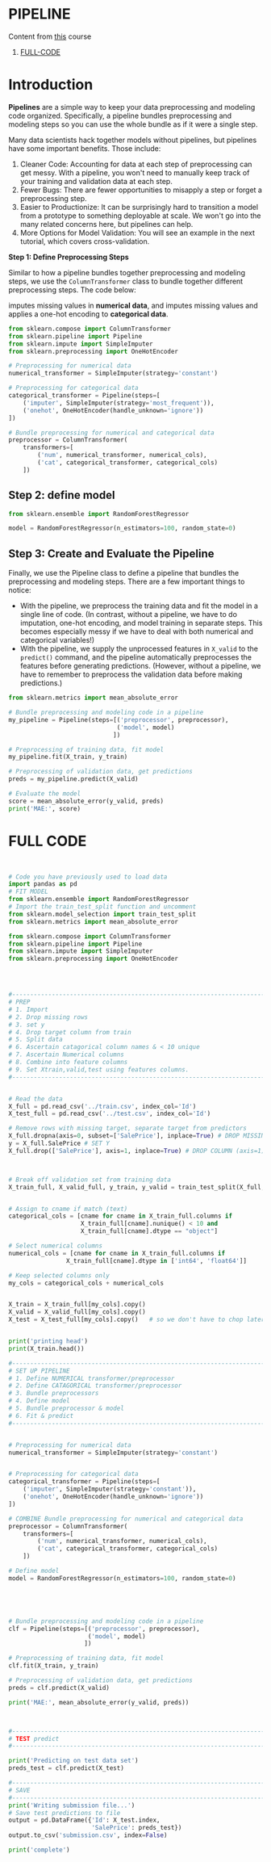 # PIPELINE

Content from [this](https://www.kaggle.com/alexisbcook/pipelines) course 

1. [FULL-CODE](#FULL-CODE)  

# Introduction

**Pipelines** are a simple way to keep your data preprocessing and modeling code organized. Specifically, a pipeline bundles preprocessing and modeling steps so you can use the whole bundle as if it were a single step.

Many data scientists hack together models without pipelines, but pipelines have some important benefits. Those include:

1. Cleaner Code: Accounting for data at each step of preprocessing can get messy. With a pipeline, you won't need to manually keep track of your training and validation data at each step.
2. Fewer Bugs: There are fewer opportunities to misapply a step or forget a preprocessing step.
3. Easier to Productionize: It can be surprisingly hard to transition a model from a prototype to something deployable at scale. We won't go into the many related concerns here, but pipelines can help.
4. More Options for Model Validation: You will see an example in the next tutorial, which covers cross-validation.



**Step 1: Define Preprocessing Steps**

Similar to how a pipeline bundles together preprocessing and modeling steps, we use the `ColumnTransformer` class to bundle together different preprocessing steps. The code below:

imputes missing values in **numerical data**, and
imputes missing values and applies a one-hot encoding to **categorical data**.

```python
from sklearn.compose import ColumnTransformer
from sklearn.pipeline import Pipeline
from sklearn.impute import SimpleImputer
from sklearn.preprocessing import OneHotEncoder

# Preprocessing for numerical data
numerical_transformer = SimpleImputer(strategy='constant')

# Preprocessing for categorical data
categorical_transformer = Pipeline(steps=[
    ('imputer', SimpleImputer(strategy='most_frequent')),
    ('onehot', OneHotEncoder(handle_unknown='ignore'))
])

# Bundle preprocessing for numerical and categorical data
preprocessor = ColumnTransformer(
    transformers=[
        ('num', numerical_transformer, numerical_cols),
        ('cat', categorical_transformer, categorical_cols)
    ])
```

## Step 2: define model 

```python
from sklearn.ensemble import RandomForestRegressor

model = RandomForestRegressor(n_estimators=100, random_state=0)
```

## Step 3: Create and Evaluate the Pipeline

Finally, we use the Pipeline class to define a pipeline that bundles the preprocessing and modeling steps. There are a few important things to notice:

- With the pipeline, we preprocess the training data and fit the model in a single line of code. (In contrast, without a pipeline, we have to do imputation, one-hot encoding, and model training in separate steps. This becomes especially messy if we have to deal with both numerical and categorical variables!)  
- With the pipeline, we supply the unprocessed features in `X_valid` to the `predict()` command, and the pipeline automatically preprocesses the features before generating predictions. (However, without a pipeline, we have to remember to preprocess the validation data before making predictions.)

```python
from sklearn.metrics import mean_absolute_error

# Bundle preprocessing and modeling code in a pipeline
my_pipeline = Pipeline(steps=[('preprocessor', preprocessor),
                              ('model', model)
                             ])

# Preprocessing of training data, fit model 
my_pipeline.fit(X_train, y_train)

# Preprocessing of validation data, get predictions
preds = my_pipeline.predict(X_valid)

# Evaluate the model
score = mean_absolute_error(y_valid, preds)
print('MAE:', score)
```


# FULL CODE

```python


# Code you have previously used to load data
import pandas as pd
# FIT MODEL
from sklearn.ensemble import RandomForestRegressor
# Import the train_test_split function and uncomment
from sklearn.model_selection import train_test_split
from sklearn.metrics import mean_absolute_error

from sklearn.compose import ColumnTransformer
from sklearn.pipeline import Pipeline
from sklearn.impute import SimpleImputer
from sklearn.preprocessing import OneHotEncoder




#------------------------------------------------------------------------------------------
# PREP
# 1. Import
# 2. Drop missing rows
# 3. set y
# 4. Drop target column from train
# 5. Split data
# 6. Ascertain catagorical column names & < 10 unique
# 7. Ascertain Numerical columns
# 8. Combine into feature columns
# 9. Set Xtrain,valid,test using features columns.
#------------------------------------------------------------------------------------------


# Read the data
X_full = pd.read_csv('../train.csv', index_col='Id')
X_test_full = pd.read_csv('../test.csv', index_col='Id')

# Remove rows with missing target, separate target from predictors
X_full.dropna(axis=0, subset=['SalePrice'], inplace=True) # DROP MISSING
y = X_full.SalePrice # SET Y
X_full.drop(['SalePrice'], axis=1, inplace=True) # DROP COLUMN (axis=1)



# Break off validation set from training data
X_train_full, X_valid_full, y_train, y_valid = train_test_split(X_full, y, train_size=0.8, test_size=0.2, random_state=0)


# Assign to cname if match (text)
categorical_cols = [cname for cname in X_train_full.columns if
                    X_train_full[cname].nunique() < 10 and 
                    X_train_full[cname].dtype == "object"]

# Select numerical columns
numerical_cols = [cname for cname in X_train_full.columns if 
                X_train_full[cname].dtype in ['int64', 'float64']]

# Keep selected columns only
my_cols = categorical_cols + numerical_cols


X_train = X_train_full[my_cols].copy()
X_valid = X_valid_full[my_cols].copy()
X_test = X_test_full[my_cols].copy()   # so we don't have to chop later


print('printing head')
print(X_train.head())

#------------------------------------------------------------------------------------------
# SET UP PIPELINE
# 1. Define NUMERICAL transformer/preprocessor
# 2. Define CATAGORICAL transformer/preprocessor
# 3. Bundle preprocessors
# 4. Define model
# 5. Bundle preprocessor & model
# 6. Fit & predict
#------------------------------------------------------------------------------------------


# Preprocessing for numerical data
numerical_transformer = SimpleImputer(strategy='constant')


# Preprocessing for categorical data
categorical_transformer = Pipeline(steps=[
    ('imputer', SimpleImputer(strategy='constant')),
    ('onehot', OneHotEncoder(handle_unknown='ignore'))
])

# COMBINE Bundle preprocessing for numerical and categorical data
preprocessor = ColumnTransformer(
    transformers=[
        ('num', numerical_transformer, numerical_cols),
        ('cat', categorical_transformer, categorical_cols)
    ])

# Define model
model = RandomForestRegressor(n_estimators=100, random_state=0)





# Bundle preprocessing and modeling code in a pipeline
clf = Pipeline(steps=[('preprocessor', preprocessor),
                      ('model', model)
                     ])

# Preprocessing of training data, fit model 
clf.fit(X_train, y_train)

# Preprocessing of validation data, get predictions
preds = clf.predict(X_valid)

print('MAE:', mean_absolute_error(y_valid, preds))



#------------------------------------------------------------------------------------------
# TEST predict
#------------------------------------------------------------------------------------------

print('Predicting on test data set')
preds_test = clf.predict(X_test)

#------------------------------------------------------------------------------------------
# SAVE
#------------------------------------------------------------------------------------------
print('Writing submission file...')
# Save test predictions to file
output = pd.DataFrame({'Id': X_test.index,
                       'SalePrice': preds_test})
output.to_csv('submission.csv', index=False)

print('complete')
```

